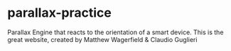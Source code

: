 # parallax-practice
Parallax Engine that reacts to the orientation of a smart device. This is the great website, created by Matthew Wagerfield &amp; Claudio Guglieri
